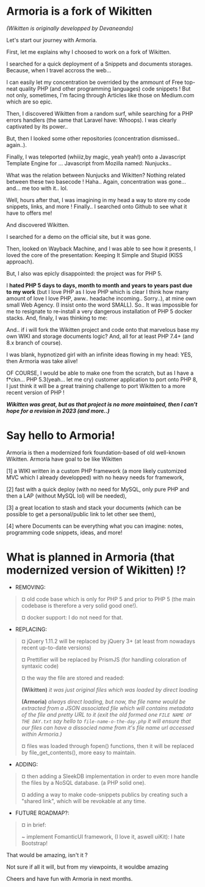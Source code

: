 # Armoria is a fork of Wikitten 

_(Wikitten is originally developped by Devaneando)_

Let's start our journey with Armoria.

First, let me explains why I choosed to work on a fork of Wikitten.

I searched for a quick deployment of a Snippets and documents storages.
Because, when I travel accross the web...

I can easily let my concentration be overrided by the ammount of Free top-neat quality PHP (and other programming languages) code snippets !
But not only, sometimes, I'm facing through Articles like those on Medium.com which are so epic.

Then, I discovered Wikitten from a random surf, while searching for a PHP errors handlers (the same that Laravel have: Whoops).
I was clearly captivated by its power..

But, then I looked some other repositories (concentration dismissed.. again..).

Finally, I was teleported (whiiiz,by magic, yeah yeah!) onto a Javascript Template Engine for ... Javascript from Mozilla named: Nunjucks..

What was the relation between Nunjucks and Wikitten? Nothing related between these two basecode !
Haha..
Again, concentration was gone... and... me too with it.. lol.

Well, hours after that, I was imagining in my head a way to store my code snippets, links, and more !
Finally.. I searched onto Github to see what it have to offers me!

And discovered Wikitten.

I searched for a demo on the official site, but it was gone.

Then, looked on Wayback Machine, and I was able to see how it presents, I loved the core of the presentation: Keeping It Simple and Stupid (KISS approach).

But, I also was epicly disappointed: the project was for PHP 5.

I **hated PHP 5 days to days, month to month and years to years past due to my work** (but I love PHP as I love PHP which is clear I think how many amount of love I love PHP, aww.. headache incoming.. Sorry..), at mine own small Web Agency. (I insist onto the word SMALL).
So.. It was impossible for me to resignate to re-install a very dangerous installation of PHP 5 docker stacks.
And, finaly, I was thinking to me:

And.. if i will fork the Wikitten project and code onto that marvelous base my own WIKI and storage documents logic?
And, all for at least PHP 7.4+ (and 8.x branch of course).

I was blank, hypnotized girl with an infinite ideas flowing in my head: YES, then Armoria was take alive!

OF COURSE, I would be able to make one from the scratch, but as I have a f\*ckn... PHP 5.3(yeah... let me cry) customer application to port onto PHP 8,
I just think it will be a great training challenge to port Wikitten to a more recent version of PHP !

***Wikitten was great, but as that project is no more maintained, then I can't hope for a revision in 2023 (and more..)***

# Say hello to Armoria!

Armoria is then a modernized fork foundation-based of old well-known Wikitten.
Armoria have goal to be like Wikitten

 [1] a WIKI written in a custom PHP framework (a more likely customized MVC which I already developped) with no heavy needs for framework,

 [2] fast with a quick deploy (with no need for MySQL, only pure PHP and then a LAP (without MySQL lol) will be needed),

 [3] a great location to stash and stack your documents (which can be possible to get a personal/public link to let other see them),

 [4] where Documents can be everything what you can imagine: notes, programming code snippets, ideas, and more!
 
# What is planned in Armoria (that modernized version of Wikitten) !?

- REMOVING:
> ¤ old code base which is only for PHP 5 and prior to PHP 5 (the main codebase is therefore a very solid good one!).
> 
> ¤ docker support: I do not need for that.

- REPLACING:
> ¤ jQuery 1.11.2 will be replaced by jQuery 3+ (at least from nowadays recent up-to-date versions)
> 
> ¤ Prettifier will be replaced by PrismJS (for handling coloration of syntaxic code)
> 
> ¤ the way the file are stored and readed: 
> 
> **(Wikitten)** _it was just original files which was loaded by direct loading_ 
> 
> **(Armoria)** _always direct loading, but now, the file name would be extracted from a JSON associated file which will contains metadata of the file and pretty URL to it (exit the old formed one ```FILE NAME OF THE DAY.txt``` say hello to ```file-name-o-the-day.php``` it will ensure that our files can have a dissocied name from it's file name url accessed within Armoria.)_
> 
> ¤ files was loaded through fopen() functions, then it will be replaced by file_get_contents(), more easy to maintain.

- ADDING:
> ¤ then adding a SleekDB implementation in order to even more handle the files by a NoSQL database. (a PHP solid one).
> 
> ¤ adding a way to make code-snippets publics by creating such a "shared link", which will be revokable at any time.

- FUTURE ROADMAP?:
> ¤ in brief:
> 
> ~ implement FomanticUI framework, (I love it, aswell uiKit): I hate Bootstrap!

That would be amazing, isn't it ?

Not sure if all it will, but from my viewpoints, it wouldbe amazing

Cheers and have fun with Armoria in next months.
